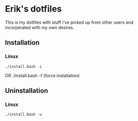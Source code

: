 # Erik's dotfiles  
This is my dotfiles with stuff i've picked up from other users and incorperated with my own desires. 

## Installation  
### Linux  
	./install.bash -i
OR
	./install.bash -f (force installation)
	
## Uninstallation  
### Linux  
	./install.bash -u
